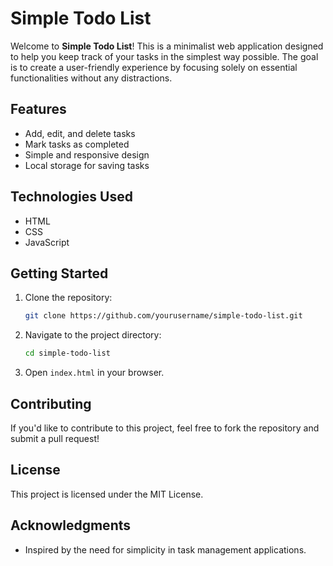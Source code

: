 # Simple Todo List

Welcome to **Simple Todo List**! This is a minimalist web application designed to help you keep track of your tasks in the simplest way possible. The goal is to create a user-friendly experience by focusing solely on essential functionalities without any distractions.

## Features
- Add, edit, and delete tasks
- Mark tasks as completed
- Simple and responsive design
- Local storage for saving tasks

## Technologies Used
- HTML
- CSS
- JavaScript

## Getting Started
1. Clone the repository:
   ```bash
   git clone https://github.com/yourusername/simple-todo-list.git
   ```
2. Navigate to the project directory:
   ```bash
   cd simple-todo-list
   ```
3. Open `index.html` in your browser.

## Contributing
If you'd like to contribute to this project, feel free to fork the repository and submit a pull request!

## License
This project is licensed under the MIT License.

## Acknowledgments
- Inspired by the need for simplicity in task management applications.